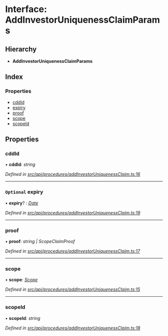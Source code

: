 # Interface: AddInvestorUniquenessClaimParams

## Hierarchy

* **AddInvestorUniquenessClaimParams**

## Index

### Properties

* [cddId](addinvestoruniquenessclaimparams.md#cddid)
* [expiry](addinvestoruniquenessclaimparams.md#optional-expiry)
* [proof](addinvestoruniquenessclaimparams.md#proof)
* [scope](addinvestoruniquenessclaimparams.md#scope)
* [scopeId](addinvestoruniquenessclaimparams.md#scopeid)

## Properties

###  cddId

• **cddId**: *string*

*Defined in [src/api/procedures/addInvestorUniquenessClaim.ts:16](https://github.com/PolymathNetwork/polymesh-sdk/blob/56921667/src/api/procedures/addInvestorUniquenessClaim.ts#L16)*

___

### `Optional` expiry

• **expiry**? : *[Date](../enums/transactionargumenttype.md#date)*

*Defined in [src/api/procedures/addInvestorUniquenessClaim.ts:19](https://github.com/PolymathNetwork/polymesh-sdk/blob/56921667/src/api/procedures/addInvestorUniquenessClaim.ts#L19)*

___

###  proof

• **proof**: *string | ScopeClaimProof*

*Defined in [src/api/procedures/addInvestorUniquenessClaim.ts:17](https://github.com/PolymathNetwork/polymesh-sdk/blob/56921667/src/api/procedures/addInvestorUniquenessClaim.ts#L17)*

___

###  scope

• **scope**: *[Scope](scope.md)*

*Defined in [src/api/procedures/addInvestorUniquenessClaim.ts:15](https://github.com/PolymathNetwork/polymesh-sdk/blob/56921667/src/api/procedures/addInvestorUniquenessClaim.ts#L15)*

___

###  scopeId

• **scopeId**: *string*

*Defined in [src/api/procedures/addInvestorUniquenessClaim.ts:18](https://github.com/PolymathNetwork/polymesh-sdk/blob/56921667/src/api/procedures/addInvestorUniquenessClaim.ts#L18)*
